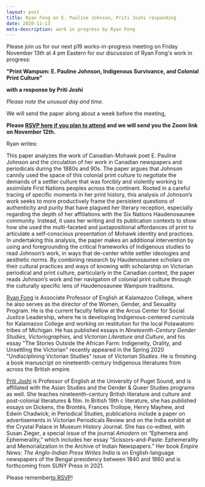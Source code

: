 ```yaml
---
layout: post
title: Ryan Fong on E. Pauline Johnson, Priti Joshi responding
date: 2020-11-13
meta-description: work in progress by Ryan Fong
---
```


Please join us for our next p19 works-in-progress meeting on Friday November 13th at 4 pm Eastern for our discussion of Ryan Fong's work in progress:

<b>"Print Wampum: E. Pauline Johnson, Indigenous Survivance, and Colonial Print Culture"</b>

<b>with a response by Priti Joshi</b>

*Please note the unusual day and time.*

We will send the paper along about a week before the meeting,

<b>Please [RSVP here if you plan to attend](https://forms.gle/16KBbvWqdMCyQa6p7) and we will send you the Zoom link on November 12th.</b>

Ryan writes:

This paper analyzes the work of Canadian-Mohawk poet E. Pauline Johnson and the circulation of her work in Canadian newspapers and periodicals during the 1880s and 90s.  The paper argues that Johnson cannily used the space of this colonial print culture to negotiate the demands of a settler culture that was forcibly and violently working to assimilate First Nations peoples across the continent.  Rooted in a careful tracing of specific moments in her print history, this analysis of Johnson’s work seeks to more productively frame the persistent questions of authenticity and purity that have plagued her literary reception, especially regarding the depth of her affiliations with the Six Nations Haudenosaunee community.  Instead, it uses her writing and its publication contexts to show how she used the multi-faceted and juxtapositional affordances of print to articulate a self-conscious presentation of Mohawk identity and practices.  In undertaking this analysis, the paper makes an additional intervention by using and foregrounding the critical frameworks of Indigenous studies to read Johnson’s work, in ways that de-center white settler ideologies and aesthetic norms.  By combining research by Haudenosaunee scholars on their cultural practices and ways of knowing with scholarship on Victorian periodical and print culture, particularly in the Canadian context, the paper reads Johnson’s work and her navigation of colonial print culture through the culturally specific lens of Haudenosaunee Wampum traditions. ​

[Ryan Fong](https://english.kzoo.edu/faculty-staff/ryan-fong/) is Associate Professor of English at Kalamazoo College, where he also serves as the director of the Women, Gender, and Sexuality Program. He is the current faculty fellow at the Arcus Center for Social Justice Leadership, where he is developing Indigenous-centered curricula for Kalamazoo College and working on restitution for the local Potawatomi tribes of Michigan. He has published essays in *Nineteenth-Century Gender Studies*, *Victoriographies*, and *Victorian Literature and Culture*, and his essay "The Stories Outside the African Farm: Indigeneity, Orality, and Unsettling the Victorian" recently appeared in the Spring 2020 "Undisciplining Victorian Studies" issue of *Victorian Studies*. He is finishing a book manuscript on nineteenth-century Indigenous literatures from across the British empire.

[Priti Joshi](https://www.pugetsound.edu/faculty-pages/pjoshi/) is Professor of English at the University of Puget Sound, and is affiliated with the Asian Studies and the Gender & Queer Studies programs as well. She teaches nineteenth-century British literature and culture and post-colonial literatures & film. In British 19th c literature, she has published essays on Dickens, the Brontës, Frances Trollope, Henry Mayhew, and Edwin Chadwick; in Periodical Studies, publications include a paper on advertisements in Victorian Periodicals Review and on the India exhibit at the Crystal Palace in Museum History Journal.  She has co-edited, with Susan Zieger, a special issue of the journal *Amodern* on “Ephemera and Ephemerality,” which includes her essay “Scissors-and-Paste: Ephemerality and Memorialization in the Archive of Indian Newspapers.”  Her book *Empire News: The Anglo-Indian Press Writes India* is on English-language newspapers of the Bengal presidency between 1840 and 1860 and is forthcoming from SUNY Press in 2021.

Please remember[to RSVP](https://forms.gle/16KBbvWqdMCyQa6p7)!
